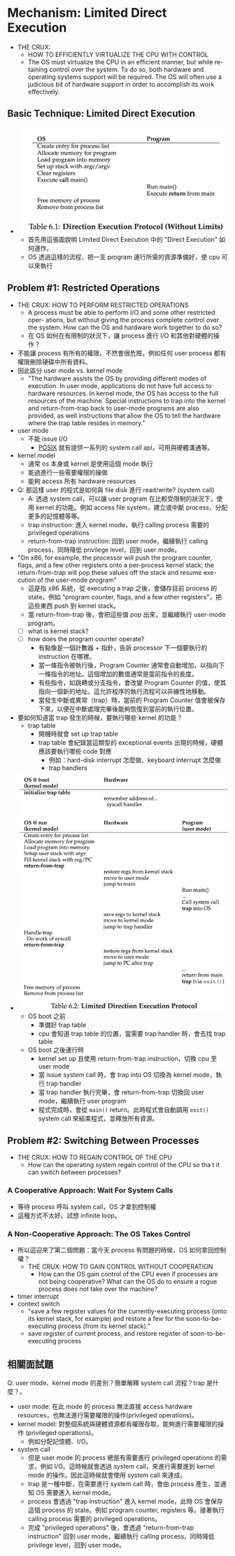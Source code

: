 # Mechanism: Limited Direct Execution

- THE CRUX:
  - HOW TO EFFICIENTLY VIRTUALIZE THE CPU WITH CONTROL
  - The OS must virtualize the CPU in an efficient manner, but while re- taining control over the system. To do so, both hardware and operating systems support will be required. The OS will often use a judicious bit of hardware support in order to accomplish its work effectively.

## Basic Technique: Limited Direct Execution
- ![](./Direction-Execution-Protocol.jpg)
  - 首先用這張圖說明 Limited Direct Execution 中的 "Direct Execution" 如何運作。
  - OS 透過這樣的流程，把一支 program 運行所需的資源準備好，使 cpu 可以來執行

## Problem #1: Restricted Operations
- THE CRUX: HOW TO PERFORM RESTRICTED OPERATIONS
  - A process must be able to perform I/O and some other restricted oper- ations, but without giving the process complete control over the system. How can the OS and hardware work together to do so?
  - 在 OS 如何在有限制的狀況下，讓 process 進行 I/O 和其他對硬體的操作？
- 不能讓 process 有所有的權限，不然會很危險。例如任何 user process 都有權限刪除硬碟中所有資料。
- 因此區分 user mode vs. kernel mode
  - "The hardware assists the OS by providing different modes of execution. In user mode, applications do not have full access to hardware resources. In kernel mode, the OS has access to the full resources of the machine. Special instructions to trap into the kernel and return-from-trap back to user-mode programs are also provided, as well instructions that allow the OS to tell the hardware where the trap table resides in memory."
- user mode
  - 不能 issue I/O
    - [POSIX](https://en.wikipedia.org/wiki/POSIX) 就有提供一系列的 system call api，可用與硬體溝通等。
- kernel model
  - 通常 os 本身或 kernel 是使用這個 mode 執行
  - 能過進行一些需要權限的操做
  - 能夠 access 所有 hardware resources
- Q: 那這樣 user 的程式是如何與 file disk 進行 read/write? (system call)
  - A: 透過 system call，可以讓 user program 在比較受限制的狀況下，使用 kernel 的功能。例如 access file system，建立或中斷 process，分配更多的記憶體等等。
  - trap instruction: 進入 kernel mode，執行 calling process 需要的 privileged operations
  - return-from-trap instruction: 回到 user mode，繼續執行 calling process，同時降低 privilege level，回到 user mode。
- "On x86, for example, the processor will push the program counter, flags, and a few other registers onto a per-process kernel stack; the return-from-trap will pop these values off the stack and resume exe- cution of the user-mode program"
  - 這是指 x86 系統，從  executing a trap 之後，會儲存目前 process 的 state，例如 "program counter, flags, and a few other registers"，把這些東西 push 到 kernel stack。
  - 當 return-from-trap 後，會把這些值 pop 出來，並繼續執行 user-mode program。
  - [ ] what is kernel stack?
  - [ ] how does the program counter operate?
    - 有點像是一個計數器 + 指針，告訴 processor 下一個要執行的 instruction 在哪裡。
    - 當一條指令被執行後，Program Counter 通常會自動增加，以指向下一條指令的地址。這個增加的數值通常是當前指令的長度。
    - 有些指令，如跳轉或分支指令，會改變 Program Counter 的值，使其指向一個新的地址。這允許程序的執行流程可以非線性地移動。
    - 當發生中斷或異常（trap）時，當前的 Program Counter 值會被保存下來，以便在中斷處理完畢後能夠恢復到當前的執行位置。
- 要如何知道當 trap 發生的時候，要執行哪些 kernel 的功能？
  - trap table
    - 開機時就會 set up trap table
    - trap table 會紀錄當這類型的 exceptional events 出現的時候，硬體應該要執行哪些 code 對應
      - 例如：hard-disk interrupt 怎麼做、keyboard interrupt 怎麼做
      - trap handlers
- ![](./fig6.2_Limited_Direction_Execution_Protocol.jpg)
  - OS boot 之前
    - 準備好 trap table
    - cpu 會知道 trap table 的位置，當需要 trap handler 時，會去找 trap table
  - OS boot 之後運行時
    - kernel set up 且使用 return-from-trap instruction，切換 cpu 至 user mode
    - 當 issue system call 時，會 trap into OS 切換為 kernel mode，執行 trap handler
    - 當 trap handler 執行完畢，會 return-from-trap 切換回 user mode，繼續執行 user program
    - 程式完成時，會從 `main()` return。此時程式會自動調用 `exit()` system call 來結束程式，並釋放所有資源。

## Problem #2: Switching Between Processes
- THE CRUX: HOW TO REGAIN CONTROL OF THE CPU
  - How can the operating system regain control of the CPU so tha t it can switch between processes?
### A Cooperative Approach: Wait For System Calls
  - 等待 process 呼叫 system call，OS 才拿到控制權
  - 這種方式不太好。試想 infinite loop。
### A Non-Cooperative Approach: The OS Takes Control
- 所以這迎來了第二個問題：當今天 process 有問題的時候，OS 如何拿回控制權？
  - THE CRUX: HOW TO GAIN CONTROL WITHOUT COOPERATION 
    - How can the OS gain control of the CPU even if processes are not being cooperative? What can the OS do to ensure a rogue process does not take over the machine?
- timer interrupt
- context switch
  - "save a few register values for the currently-executing process (onto its kernel stack, for example) and restore a few for the soon-to-be-executing process (from its kernel stack)."
  - save register of current process, and restore register of soon-to-be-executing process
## 相關面試題
Q: user mode、kernel mode 的差別？簡單解釋 system call 流程？trap 是什麼？。
- user mode: 在此 mode 的 process 無法直接 access hardware resources，也無法進行需要權限的操作(privileged operations)。
- kernel model: 對整個系統與硬體資源都有權限存取，能夠進行需要權限的操作 (privileged operations)。
  - 例如分配記憶體、I/O。
- system call
  - 但是 user mode 的 process 總是有需要進行 privileged operations 的需求，例如 I/O。這時候就會透過 system call，來進行需要進到 kernel mode 的操作。因此這時候就會使用 system call 來達成。
  - trap 是一種中斷，在需要進行 system call 時，會由 process 產生，並通知 OS 需要進入 kernel mode。
  - process 會透過 "trap instruction" 進入 kernel mode，此時 OS 會保存這個 process 的 state。例如 program counter, registers 等。接著執行 calling process 需要的 privileged operations。
  - 完成 "privileged operations" 後，會透過 "return-from-trap instruction" 回到 user mode，繼續執行 calling process，同時降低 privilege level，回到 user mode。